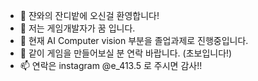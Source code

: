 - 👋 쟌와의 잔디밭에 오신걸 환영합니다!
- 👀 저는 게임개발자가 꿈 입니다.
- 🌱 현재 AI Computer vision 부분을 졸업과제로 진행중입니다.
- 💞️ 같이 게임을 만들어보실 분 연락 바랍니다. (초보입니다!)
- 📫 연락은 instagram @e_413.5 로 주시면 감사!!

<!---
parkjanwa/parkjanwa is a ✨ special ✨ repository because its `README.md` (this file) appears on your GitHub profile.
You can click the Preview link to take a look at your changes.
--->

